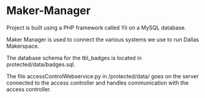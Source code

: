 Maker-Manager
=============

Project is built using a PHP framework called Yii on a MySQL database.

Maker Manager is used to connect the various systems we use to run Dallas Makerspace.

The database schema for the tbl_badges is located in protected/data/badges.sql.

The file accessControlWebservice.py in /protected/data/ goes on the server connected to the access controller and handles communication with the access controller.
